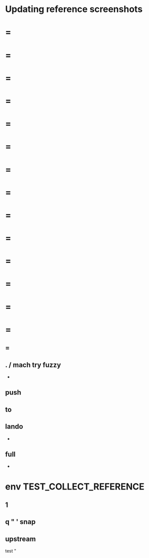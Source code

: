 Updating
reference
screenshots
=
=
=
=
=
=
=
=
=
=
=
=
=
=
=
=
=
=
=
=
=
=
=
=
=
=
=
=
=
=
-
.
/
mach
try
fuzzy
-
-
push
-
to
-
lando
-
-
full
-
-
env
TEST_COLLECT_REFERENCE
=
1
-
q
"
'
snap
-
upstream
-
test
"
